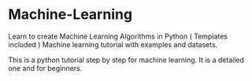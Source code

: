 # Machine-Learning
Learn to create Machine Learning Algorithms in Python ( Templates included )
Machine learning tutorial with examples and datasets.

This is a python tutorial step by step for machine learning.
It is a detailed one and for beginners.
